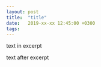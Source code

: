 ```yaml
---
layout: post
title:  "title"
date:   2019-xx-xx 12:45:00 +0300
tags: 	
---
```


text in excerpt
<!--excerpt-->

text after excerpt
